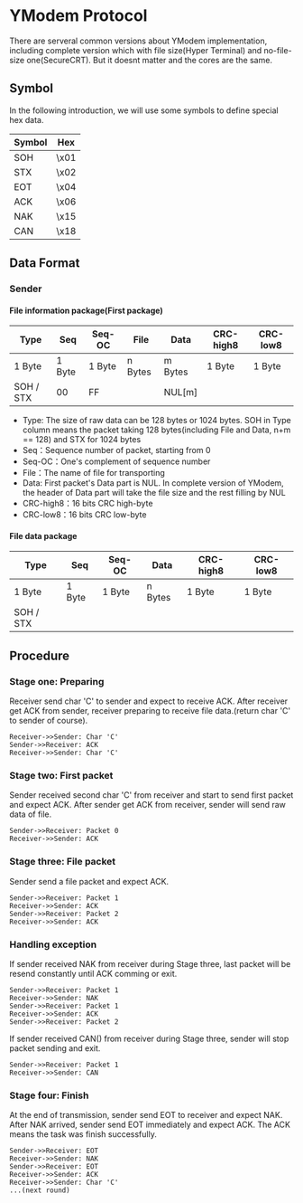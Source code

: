 # YModem Protocol

There are serveral common versions about YModem implementation, including complete version which with file size(Hyper Terminal) and no-file-size one(SecureCRT). But it doesnt matter and the cores are the same.

## Symbol
In the following introduction, we will use some symbols to define special hex data.

Symbol | Hex
---|---
SOH | \x01 
STX | \x02 
EOT | \x04
ACK | \x06 
NAK | \x15 
CAN | \x18 

## Data Format
### Sender
#### File information package(First package)
Type | Seq | Seq-OC | File | Data | CRC-high8 | CRC-low8
---|---|---|---|---|---|---
1 Byte | 1 Byte | 1 Byte | n Bytes | m Bytes | 1 Byte | 1 Byte 
SOH / STX | 00 | FF | | NUL\[m\] | | 

- Type: The size of raw data can be 128 bytes or 1024 bytes. SOH in Type column means the packet taking 128 bytes(including File and Data, n+m == 128) and STX for 1024 bytes
- Seq：Sequence number of packet, starting from 0
- Seq-OC：One's complement of sequence number
- File：The name of file for transporting
- Data: First packet's Data part is NUL. In complete version of YModem, the header of Data part will take the file size and the rest filling by NUL
- CRC-high8：16 bits CRC high-byte
- CRC-low8：16 bits CRC low-byte

#### File data package
Type | Seq | Seq-OC | Data | CRC-high8 | CRC-low8
---|---|---|---|---|---
1 Byte | 1 Byte | 1 Byte | n Bytes | 1 Byte | 1 Byte 
SOH / STX |  |  | | | 

## Procedure
### Stage one: Preparing
Receiver send char 'C' to sender and expect to receive ACK.
After receiver get ACK from sender, receiver preparing to receive file data.(return char 'C' to sender of course).
```
Receiver->>Sender: Char 'C'
Sender->>Receiver: ACK
Receiver->>Sender: Char 'C'
```
### Stage two: First packet
Sender received second char 'C' from receiver and start to send first packet and expect ACK.
After sender get ACK from receiver, sender will send raw data of file.
```
Sender->>Receiver: Packet 0
Receiver->>Sender: ACK
```

### Stage three: File packet
Sender send a file packet and expect ACK.
```
Sender->>Receiver: Packet 1
Receiver->>Sender: ACK
Sender->>Receiver: Packet 2
Receiver->>Sender: ACK
```

### Handling exception
If sender received NAK from receiver during Stage three, last packet will be resend constantly until ACK comming or exit. 
```
Sender->>Receiver: Packet 1
Receiver->>Sender: NAK
Sender->>Receiver: Packet 1
Receiver->>Sender: ACK
Sender->>Receiver: Packet 2
```
If sender received CAN() from receiver during Stage three, sender will stop packet sending and exit.
```
Sender->>Receiver: Packet 1
Receiver->>Sender: CAN
```

### Stage four: Finish
At the end of transmission, sender send EOT to receiver and expect NAK. After NAK arrived, sender send EOT immediately and expect ACK.
The ACK means the task was finish successfully.
```
Sender->>Receiver: EOT
Receiver->>Sender: NAK
Sender->>Receiver: EOT
Receiver->>Sender: ACK
Receiver->>Sender: Char 'C'
...(next round)
```